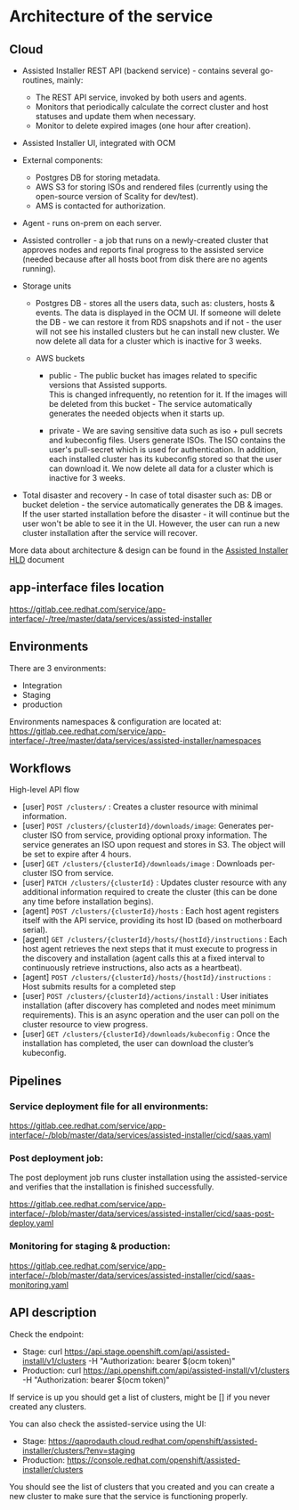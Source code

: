 # Architecture of the service

## Cloud

* Assisted Installer REST API (backend service) - contains several go-routines, mainly:
    * The REST API service, invoked by both users and agents.
    * Monitors that periodically calculate the correct cluster and host statuses and update them when necessary.
    * Monitor to delete expired images (one hour after creation).
* Assisted Installer UI, integrated with OCM
* External components:
    * Postgres DB for storing metadata.
    * AWS S3 for storing ISOs and rendered files (currently using the open-source version of Scality for dev/test).
    * AMS is contacted for authorization.

* Agent - runs on-prem on each server.
* Assisted controller - a job that runs on a newly-created cluster that approves nodes and reports final progress to the assisted service (needed because after all hosts boot from disk there are no agents running).

* Storage units
    * Postgres DB - stores all the users data, such as: clusters, hosts & events. The data is displayed in the OCM UI.
                     If someone will delete the DB - we can restore it from RDS snapshots and if not - the user will not see his installed clusters but he can install new cluster.
                     We now delete all data for a cluster which is inactive for 3 weeks. 
        
    * AWS buckets
        * public - The public bucket has images related to specific versions that Assisted supports.  
                     This is changed infrequently, no retention for it. If the images will be deleted from this bucket - The service automatically generates the needed objects when it starts up. 
        
        * private - We are saving sensitive data such as iso + pull secrets and kubeconfig files. Users generate ISOs.  The ISO contains the user's pull-secret which is used for authentication.  In addition, each installed cluster has its kubeconfig stored so that the user can download it.
                      We now delete all data for a cluster which is inactive for 3 weeks.

* Total disaster and recovery - In case of total disaster such as: DB or bucket deletion - the service automatically generates the DB & images. If the user started installation before the disaster - it will continue but the user won't be able to see it in the UI. However, the user can run a new cluster installation after the service will recover.    
 
More data about architecture & design can be found in the [Assisted Installer HLD](https://docs.google.com/document/d/1jxNMTlotmJ0GFZ1GUEQ3hfOOVLzMT6mvY8Ufo5RdErY/edit) document


## app-interface files location

https://gitlab.cee.redhat.com/service/app-interface/-/tree/master/data/services/assisted-installer


## Environments

There are 3 environments:
* Integration
* Staging
* production

Environments namespaces & configuration are located at: 
https://gitlab.cee.redhat.com/service/app-interface/-/tree/master/data/services/assisted-installer/namespaces


## Workflows

High-level API flow

* [user] `POST /clusters/` : Creates a cluster resource with minimal information.
* [user] `POST /clusters/{clusterId}/downloads/image`: Generates per-cluster ISO from service, providing optional proxy information.
The service generates an ISO upon request and stores in S3.  The object will be set to expire after 4 hours.
* [user] `GET /clusters/{clusterId}/downloads/image` : Downloads per-cluster ISO from service.
* [user] `PATCH /clusters/{clusterId}` : Updates cluster resource with any additional information required to create the cluster (this can be done any time before installation begins).
* [agent] `POST /clusters/{clusterId}/hosts` : Each host agent registers itself with the API service, providing its host ID (based on motherboard serial).
* [agent] `GET /clusters/{clusterId}/hosts/{hostId}/instructions` : Each host agent retrieves the next steps that it must execute to progress in the discovery and installation (agent calls this at a fixed interval to continuously retrieve instructions, also acts as a heartbeat).
* [agent] `POST /clusters/{clusterId}/hosts/{hostId}/instructions` : Host submits results for a completed step
* [user] `POST /clusters/{clusterId}/actions/install` : User initiates installation (after discovery has completed and nodes meet minimum requirements).  This is an async operation and the user can poll on the cluster resource to view progress.
* [user] `GET /clusters/{clusterId}/downloads/kubeconfig` : Once the installation has completed, the user can download the cluster’s kubeconfig.


## Pipelines

### Service deployment file for all environments:

https://gitlab.cee.redhat.com/service/app-interface/-/blob/master/data/services/assisted-installer/cicd/saas.yaml

### Post deployment job:

The post deployment job runs cluster installation using the assisted-service and verifies that the installation is finished successfully.

https://gitlab.cee.redhat.com/service/app-interface/-/blob/master/data/services/assisted-installer/cicd/saas-post-deploy.yaml 

### Monitoring for staging & production:

https://gitlab.cee.redhat.com/service/app-interface/-/blob/master/data/services/assisted-installer/cicd/saas-monitoring.yaml


## API description

Check the endpoint:
* Stage: curl https://api.stage.openshift.com/api/assisted-install/v1/clusters -H "Authorization: bearer $(ocm token)"
* Production: curl https://api.openshift.com/api/assisted-install/v1/clusters -H "Authorization: bearer $(ocm token)"

If service is up you should get a list of clusters, might be [] if you never created any clusters.

You can also check the assisted-service using the UI:
* Stage: https://qaprodauth.cloud.redhat.com/openshift/assisted-installer/clusters/?env=staging 
* Production: https://console.redhat.com/openshift/assisted-installer/clusters 

You should see the list of clusters that you created and you can create a new cluster to make sure that the service is functioning properly.

